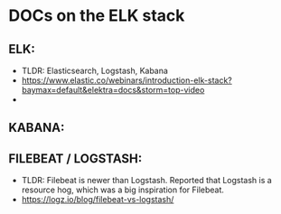 DOCs on the ELK stack
===

ELK:
----
- TLDR: Elasticsearch, Logstash, Kabana 
- https://www.elastic.co/webinars/introduction-elk-stack?baymax=default&elektra=docs&storm=top-video
- 


KABANA:
-------


FILEBEAT / LOGSTASH:
--------------------

- TLDR: Filebeat is newer than Logstash. Reported that Logstash is a resource hog, which was a big inspiration for
Filebeat.
- https://logz.io/blog/filebeat-vs-logstash/

